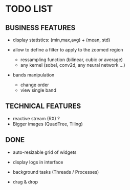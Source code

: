 # TODO LIST

## BUSINESS FEATURES



- display statistics: (min,max,avg) + (mean, std)

- allow to define a filter to apply to the zoomed region
    - ressampling function (bilinear, cubic or average)
    - any kernel (sobel, conv2d, any neural network ...)

- bands manipulation
  - change order
  - view single band

## TECHNICAL FEATURES

- reactive stream (RX) ?
- Bigger images (QuadTree, Tiling)

## DONE

- auto-resizable grid of widgets
  
- display logs in interface

- background tasks (Threads / Processes)
- drag & drop